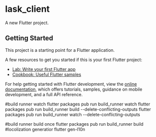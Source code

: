 # lask_client

A new Flutter project.

## Getting Started

This project is a starting point for a Flutter application.

A few resources to get you started if this is your first Flutter project:

- [Lab: Write your first Flutter app](https://docs.flutter.dev/get-started/codelab)
- [Cookbook: Useful Flutter samples](https://docs.flutter.dev/cookbook)

For help getting started with Flutter development, view the
[online documentation](https://docs.flutter.dev/), which offers tutorials,
samples, guidance on mobile development, and a full API reference.

#build runner watch
flutter packages pub run build_runner watch
flutter packages pub run build_runner build --delete-conflicting-outputs
flutter packages pub run build_runner watch --delete-conflicting-outputs


#build runner build once
flutter packages pub run build_runner build    
#locolization generatior
flutter gen-l10n
